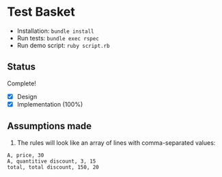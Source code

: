 # Test Basket

- Installation: `bundle install`
- Run tests: `bundle exec rspec`
- Run demo script: `ruby script.rb`

## Status

Complete!

- [x] Design
- [x] Implementation (100%)

## Assumptions made

1. The rules will look like an array of lines with comma-separated values:
```
A, price, 30
A, quantitive discount, 3, 15
total, total discount, 150, 20
```
